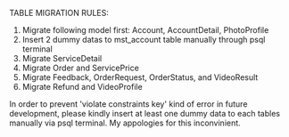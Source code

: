 TABLE MIGRATION RULES:
1. Migrate following model first: Account, AccountDetail, PhotoProfile
2. Insert 2 dummy datas to mst_account table manually through psql terminal
3. Migrate ServiceDetail
4. Migrate Order and ServicePrice
5. Migrate Feedback, OrderRequest, OrderStatus, and VideoResult
6. Migrate Refund and VideoProfile

In order to prevent 'violate constraints key' kind of error in future development, please kindly insert at least one dummy data to each tables manually via psql terminal. My appologies for this inconvinient.